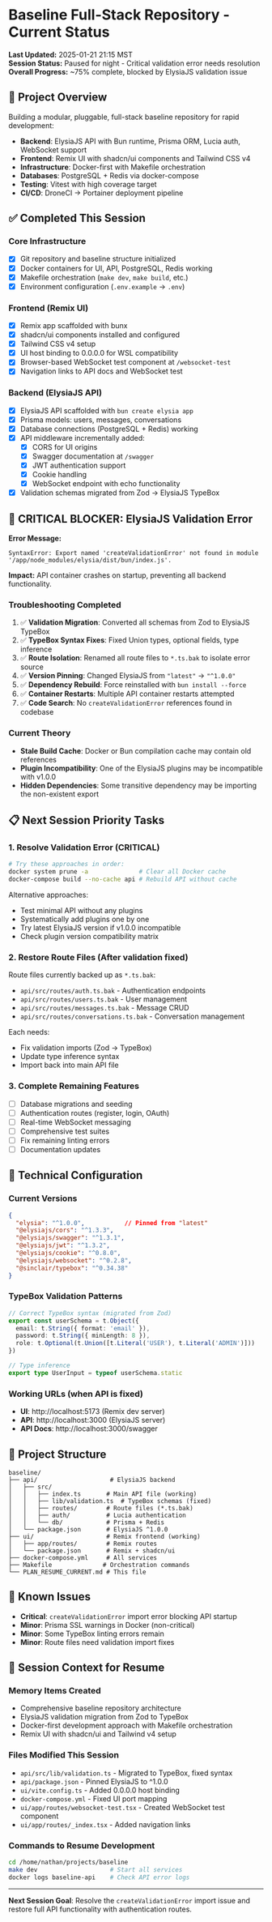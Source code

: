 # Baseline Full-Stack Repository - Current Status

**Last Updated:** 2025-01-21 21:15 MST  
**Session Status:** Paused for night - Critical validation error needs resolution  
**Overall Progress:** ~75% complete, blocked by ElysiaJS validation issue

## 🎯 Project Overview

Building a modular, pluggable, full-stack baseline repository for rapid development:
- **Backend**: ElysiaJS API with Bun runtime, Prisma ORM, Lucia auth, WebSocket support
- **Frontend**: Remix UI with shadcn/ui components and Tailwind CSS v4
- **Infrastructure**: Docker-first with Makefile orchestration
- **Databases**: PostgreSQL + Redis via docker-compose
- **Testing**: Vitest with high coverage target
- **CI/CD**: DroneCI → Portainer deployment pipeline

## ✅ Completed This Session

### Core Infrastructure
- [x] Git repository and baseline structure initialized
- [x] Docker containers for UI, API, PostgreSQL, Redis working
- [x] Makefile orchestration (`make dev`, `make build`, etc.)
- [x] Environment configuration (`.env.example` → `.env`)

### Frontend (Remix UI)
- [x] Remix app scaffolded with bunx
- [x] shadcn/ui components installed and configured
- [x] Tailwind CSS v4 setup
- [x] UI host binding to 0.0.0.0 for WSL compatibility
- [x] Browser-based WebSocket test component at `/websocket-test`
- [x] Navigation links to API docs and WebSocket test

### Backend (ElysiaJS API)
- [x] ElysiaJS API scaffolded with `bun create elysia app`
- [x] Prisma models: users, messages, conversations
- [x] Database connections (PostgreSQL + Redis) working
- [x] API middleware incrementally added:
  - [x] CORS for UI origins
  - [x] Swagger documentation at `/swagger`
  - [x] JWT authentication support
  - [x] Cookie handling
  - [x] WebSocket endpoint with echo functionality
- [x] Validation schemas migrated from Zod → ElysiaJS TypeBox

## 🚨 CRITICAL BLOCKER: ElysiaJS Validation Error

**Error Message:**
```
SyntaxError: Export named 'createValidationError' not found in module '/app/node_modules/elysia/dist/bun/index.js'.
```

**Impact:** API container crashes on startup, preventing all backend functionality.

### Troubleshooting Completed
1. ✅ **Validation Migration**: Converted all schemas from Zod to ElysiaJS TypeBox
2. ✅ **TypeBox Syntax Fixes**: Fixed Union types, optional fields, type inference
3. ✅ **Route Isolation**: Renamed all route files to `*.ts.bak` to isolate error source
4. ✅ **Version Pinning**: Changed ElysiaJS from `"latest"` → `"^1.0.0"`
5. ✅ **Dependency Rebuild**: Force reinstalled with `bun install --force`
6. ✅ **Container Restarts**: Multiple API container restarts attempted
7. ✅ **Code Search**: No `createValidationError` references found in codebase

### Current Theory
- **Stale Build Cache**: Docker or Bun compilation cache may contain old references
- **Plugin Incompatibility**: One of the ElysiaJS plugins may be incompatible with v1.0.0
- **Hidden Dependencies**: Some transitive dependency may be importing the non-existent export

## 📋 Next Session Priority Tasks

### 1. Resolve Validation Error (CRITICAL)
```bash
# Try these approaches in order:
docker system prune -a              # Clear all Docker cache
docker-compose build --no-cache api # Rebuild API without cache
```

Alternative approaches:
- Test minimal API without any plugins
- Systematically add plugins one by one
- Try latest ElysiaJS version if v1.0.0 incompatible
- Check plugin version compatibility matrix

### 2. Restore Route Files (After validation fixed)
Route files currently backed up as `*.ts.bak`:
- `api/src/routes/auth.ts.bak` - Authentication endpoints
- `api/src/routes/users.ts.bak` - User management
- `api/src/routes/messages.ts.bak` - Message CRUD
- `api/src/routes/conversations.ts.bak` - Conversation management

Each needs:
- Fix validation imports (Zod → TypeBox)
- Update type inference syntax
- Import back into main API file

### 3. Complete Remaining Features
- [ ] Database migrations and seeding
- [ ] Authentication routes (register, login, OAuth)
- [ ] Real-time WebSocket messaging
- [ ] Comprehensive test suites
- [ ] Fix remaining linting errors
- [ ] Documentation updates

## 🔧 Technical Configuration

### Current Versions
```json
{
  "elysia": "^1.0.0",           // Pinned from "latest"
  "@elysiajs/cors": "^1.3.3",
  "@elysiajs/swagger": "^1.3.1",
  "@elysiajs/jwt": "^1.3.2",
  "@elysiajs/cookie": "^0.8.0",
  "@elysiajs/websocket": "^0.2.8",
  "@sinclair/typebox": "^0.34.38"
}
```

### TypeBox Validation Patterns
```typescript
// Correct TypeBox syntax (migrated from Zod)
export const userSchema = t.Object({
  email: t.String({ format: 'email' }),
  password: t.String({ minLength: 8 }),
  role: t.Optional(t.Union([t.Literal('USER'), t.Literal('ADMIN')]))
})

// Type inference
export type UserInput = typeof userSchema.static
```

### Working URLs (when API is fixed)
- **UI**: http://localhost:5173 (Remix dev server)
- **API**: http://localhost:3000 (ElysiaJS server)
- **API Docs**: http://localhost:3000/swagger

## 📁 Project Structure
```
baseline/
├── api/                    # ElysiaJS backend
│   ├── src/
│   │   ├── index.ts       # Main API file (working)
│   │   ├── lib/validation.ts  # TypeBox schemas (fixed)
│   │   ├── routes/        # Route files (*.ts.bak)
│   │   ├── auth/          # Lucia authentication
│   │   └── db/            # Prisma + Redis
│   └── package.json       # ElysiaJS ^1.0.0
├── ui/                    # Remix frontend (working)
│   ├── app/routes/        # Remix routes
│   └── package.json       # Remix + shadcn/ui
├── docker-compose.yml     # All services
├── Makefile              # Orchestration commands
└── PLAN_RESUME_CURRENT.md # This file
```

## 🐛 Known Issues
- **Critical**: `createValidationError` import error blocking API startup
- **Minor**: Prisma SSL warnings in Docker (non-critical)
- **Minor**: Some TypeBox linting errors remain
- **Minor**: Route files need validation import fixes

## 💾 Session Context for Resume

### Memory Items Created
- Comprehensive baseline repository architecture
- ElysiaJS validation migration from Zod to TypeBox
- Docker-first development approach with Makefile orchestration
- Remix UI with shadcn/ui and Tailwind v4 setup

### Files Modified This Session
- `api/src/lib/validation.ts` - Migrated to TypeBox, fixed syntax
- `api/package.json` - Pinned ElysiaJS to ^1.0.0
- `ui/vite.config.ts` - Added 0.0.0.0 host binding
- `docker-compose.yml` - Fixed UI port mapping
- `ui/app/routes/websocket-test.tsx` - Created WebSocket test component
- `ui/app/routes/_index.tsx` - Added navigation links

### Commands to Resume Development
```bash
cd /home/nathan/projects/baseline
make dev                    # Start all services
docker logs baseline-api    # Check API error logs
```

---

**Next Session Goal**: Resolve the `createValidationError` import issue and restore full API functionality with authentication routes.
